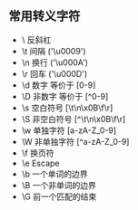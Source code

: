 ## 常用转义字符
- \\ 	反斜杠
- \t 	间隔 ('\u0009')
- \n 	换行 ('\u000A')
- \r 	回车 ('\u000D')
- \d 	数字 等价于 [0-9]
- \D 	非数字 等价于 [^0-9]
- \s 	空白符号 [\t\n\x0B\f\r]
- \S 	非空白符号 [^\t\n\x0B\f\r]
- \w 	单独字符 [a-zA-Z_0-9]
- \W 	非单独字符 [^a-zA-Z_0-9]
- \f 	换页符
- \e 	Escape
- \b 	一个单词的边界
- \B 	一个非单词的边界
- \G 	前一个匹配的结束